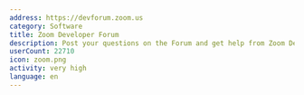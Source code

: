 ```yaml
---
address: https://devforum.zoom.us
category: Software
title: Zoom Developer Forum
description: Post your questions on the Forum and get help from Zoom Developer Support.
userCount: 22710
icon: zoom.png
activity: very high
language: en
---
```

